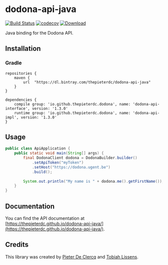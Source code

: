 # dodona-api-java

[![Build Status](https://travis-ci.org/thepieterdc/dodona-api-java.svg?branch=master)](https://travis-ci.org/thepieterdc/dodona-api-java)
[![codecov](https://codecov.io/gh/thepieterdc/dodona-api-java/branch/master/graph/badge.svg)](https://codecov.io/gh/thepieterdc/dodona-api-java)
[![Download](https://api.bintray.com/packages/thepieterdc/dodona-api-java/dodona-api-java/images/download.svg) ](https://bintray.com/thepieterdc/dodona-api-java/dodona-api-java/_latestVersion)


Java binding for the Dodona API.

## Installation

### Gradle
```
repositories {
    maven {
        url  "https://dl.bintray.com/thepieterdc/dodona-api-java"
    }
}

dependencies {
    compile group: 'io.github.thepieterdc.dodona', name: 'dodona-api-interface', version: '1.3.0'
    runtime group: 'io.github.thepieterdc.dodona', name: 'dodona-api-impl', version: '1.3.0'
}
```

## Usage
```java
public class ApiApplication {
    public static void main(String[] args) {
		final DodonaClient dodona = DodonaBuilder.builder()
			.setApiToken("myToken")
			.setHost("https://dodona.ugent.be")
			.build();
		
		System.out.println("My name is " + dodona.me().getFirstName());
    }
}
```

## Documentation
You can find the API documentation at [https://thepieterdc.github.io/dodona-api-java/](https://thepieterdc.github.io/dodona-api-java/).

## Credits
This library was created by [Pieter De Clercq](https://thepieterdc.github.io/) and [Tobiah Lissens](https://github.com/darktilrisen).